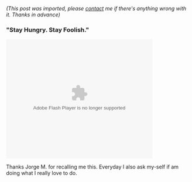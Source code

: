 *(This post was imported, please [contact](/#/contact) me if there's anything wrong with it. Thanks in advance)*

<div class="entry-body">
<h3>"Stay Hungry. Stay Foolish."</h3>
<p>
	<embed style="width:400px; height:326px;" id="VideoPlayback" type="application/x-shockwave-flash" src="http://video.google.com/googleplayer.swf?docId=3014637678488153340&hl=es" flashvars=""> </embed>
</p>
<p>
	Thanks Jorge M. for recalling me this. Everyday I also ask my-self if am doing what I really love to do.
</p>
</div>
